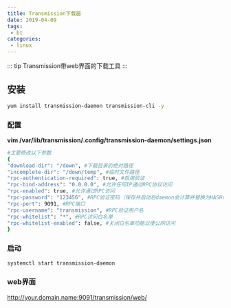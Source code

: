 ```yaml
---
title: Transmission下载器
date: 2019-04-09
tags:
 - bt
categories:
 - linux
---
```


::: tip
Transmission带web界面的下载工具
:::
## 安装
```bash
yum install transmission-daemon transmission-cli -y
```
### 配置
**vim /var/lib/transmission/.config/transmission-daemon/settings.json**
```bash
#主要修改以下参数
{
"download-dir": "/down", #下载目录的绝对路径
"incomplete-dir": "/down/temp", #临时文件路径
"rpc-authentication-required": true, #启用验证
"rpc-bind-address": "0.0.0.0", #允许任何IP通过RPC协议访问
"rpc-enabled": true, #允许通过RPC访问
"rpc-password": "123456", #RPC验证密码（保存并启动后daemon会计算并替换为HASH值以增加安全性）
"rpc-port": 9091, #RPC端口
"rpc-username": "transmission", #RPC验证用户名
"rpc-whitelist": "*", #RPC访问白名单
"rpc-whitelist-enabled": false, #关闭白名单功能以便公网访问
}
```
### 启动
```bash
systemctl start transmission-daemon
```
### web界面
http://your.domain.name:9091/transmission/web/
